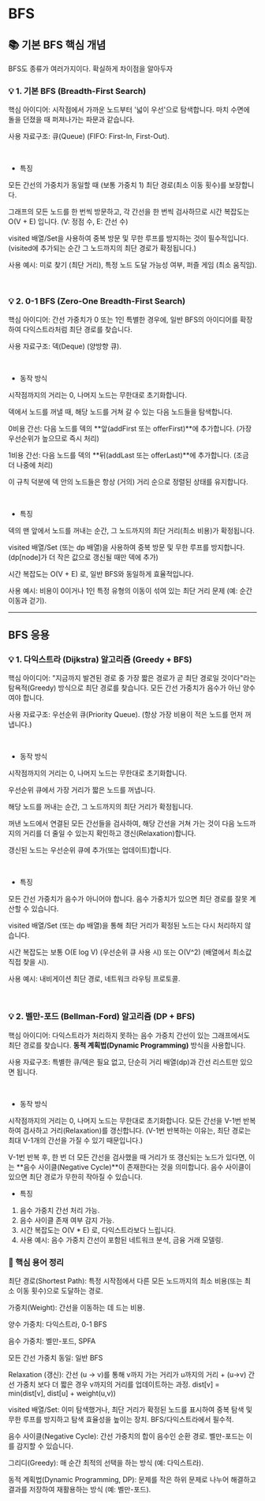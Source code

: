 # BFS
## 📚 기본 BFS 핵심 개념

BFS도 종류가 여러가지이다. 확실하게 차이점을 알아두자

### 💡 1. 기본 BFS (Breadth-First Search)
핵심 아이디어: 시작점에서 가까운 노드부터 '넓이 우선'으로 탐색합니다. 마치 수면에 돌을 던졌을 때 퍼져나가는 파문과 같습니다.

사용 자료구조: 큐(Queue) (FIFO: First-In, First-Out).

<br>

- 특징

모든 간선의 가중치가 동일할 때 (보통 가중치 1) 최단 경로(최소 이동 횟수)를 보장합니다.

그래프의 모든 노드를 한 번씩 방문하고, 각 간선을 한 번씩 검사하므로 시간 복잡도는 O(V + E) 입니다. (V: 정점 수, E: 간선 수)

visited 배열/Set을 사용하여 중복 방문 및 무한 루프를 방지하는 것이 필수적입니다. (visited에 추가되는 순간 그 노드까지의 최단 경로가 확정됩니다.)

사용 예시: 미로 찾기 (최단 거리), 특정 노드 도달 가능성 여부, 퍼즐 게임 (최소 움직임).

<br>

### 💡 2. 0-1 BFS (Zero-One Breadth-First Search)
핵심 아이디어: 간선 가중치가 0 또는 1인 특별한 경우에, 일반 BFS의 아이디어를 확장하여 다익스트라처럼 최단 경로를 찾습니다.

사용 자료구조: 덱(Deque) (양방향 큐).

<br>

- 동작 방식

시작점까지의 거리는 0, 나머지 노드는 무한대로 초기화합니다.

덱에서 노드를 꺼낼 때, 해당 노드를 거쳐 갈 수 있는 다음 노드들을 탐색합니다.

0비용 간선: 다음 노드를 덱의 **앞(addFirst 또는 offerFirst)**에 추가합니다. (가장 우선순위가 높으므로 즉시 처리)

1비용 간선: 다음 노드를 덱의 **뒤(addLast 또는 offerLast)**에 추가합니다. (조금 더 나중에 처리)

이 규칙 덕분에 덱 안의 노드들은 항상 (거의) 거리 순으로 정렬된 상태를 유지합니다.

<br>

- 특징

덱의 맨 앞에서 노드를 꺼내는 순간, 그 노드까지의 최단 거리(최소 비용)가 확정됩니다.

visited 배열/Set (또는 dp 배열)을 사용하여 중복 방문 및 무한 루프를 방지합니다. (dp[node]가 더 작은 값으로 갱신될 때만 덱에 추가)

시간 복잡도는 O(V + E) 로, 일반 BFS와 동일하게 효율적입니다.

사용 예시: 비용이 0이거나 1인 특정 유형의 이동이 섞여 있는 최단 거리 문제 (예: 순간이동과 걷기).

---
## BFS 응용
### 💡 1. 다익스트라 (Dijkstra) 알고리즘 (Greedy + BFS)
핵심 아이디어: "지금까지 발견된 경로 중 가장 짧은 경로가 곧 최단 경로일 것이다"라는 탐욕적(Greedy) 방식으로 최단 경로를 찾습니다. 모든 간선 가중치가 음수가 아닌 양수여야 합니다.

사용 자료구조: 우선순위 큐(Priority Queue). (항상 가장 비용이 적은 노드를 먼저 꺼냅니다.)

<br>

- 동작 방식

시작점까지의 거리는 0, 나머지 노드는 무한대로 초기화합니다.

우선순위 큐에서 가장 거리가 짧은 노드를 꺼냅니다.

해당 노드를 꺼내는 순간, 그 노드까지의 최단 거리가 확정됩니다.

꺼낸 노드에서 연결된 모든 간선들을 검사하여, 해당 간선을 거쳐 가는 것이 다음 노드까지의 거리를 더 줄일 수 있는지 확인하고 갱신(Relaxation)합니다.

갱신된 노드는 우선순위 큐에 추가(또는 업데이트)합니다.

<br>

- 특징

모든 간선 가중치가 음수가 아니어야 합니다. 음수 가중치가 있으면 최단 경로를 잘못 계산할 수 있습니다.

visited 배열/Set (또는 dp 배열)을 통해 최단 거리가 확정된 노드는 다시 처리하지 않습니다.

시간 복잡도는 보통 O(E log V) (우선순위 큐 사용 시) 또는 O(V^2) (배열에서 최소값 직접 찾을 시).

사용 예시: 내비게이션 최단 경로, 네트워크 라우팅 프로토콜.

<br>

### 💡 2. 벨만-포드 (Bellman-Ford) 알고리즘 (DP + BFS)
핵심 아이디어: 다익스트라가 처리하지 못하는 음수 가중치 간선이 있는 그래프에서도 최단 경로를 찾습니다. **동적 계획법(Dynamic Programming)** 방식을 사용합니다.

사용 자료구조: 특별한 큐/덱은 필요 없고, 단순히 거리 배열(dp)과 간선 리스트만 있으면 됩니다.

<br>

- 동작 방식

시작점까지의 거리는 0, 나머지 노드는 무한대로 초기화합니다.
모든 간선을 V-1번 반복하여 검사하고 거리(Relaxation)를 갱신합니다. (V-1번 반복하는 이유는, 최단 경로는 최대 V-1개의 간선을 가질 수 있기 때문입니다.)

V-1번 반복 후, 한 번 더 모든 간선을 검사했을 때 거리가 또 갱신되는 노드가 있다면, 이는 **음수 사이클(Negative Cycle)**이 존재한다는 것을 의미합니다. 음수 사이클이 있으면 최단 경로가 무한히 작아질 수 있습니다.



- 특징
1. 음수 가중치 간선 처리 가능.
2. 음수 사이클 존재 여부 감지 가능.
3. 시간 복잡도는 O(V * E) 로, 다익스트라보다 느립니다.
4. 사용 예시: 음수 가중치 간선이 포함된 네트워크 분석, 금융 거래 모델링.

### 🔑 핵심 용어 정리
최단 경로(Shortest Path): 특정 시작점에서 다른 모든 노드까지의 최소 비용(또는 최소 이동 횟수)으로 도달하는 경로.

가중치(Weight): 간선을 이동하는 데 드는 비용.

양수 가중치: 다익스트라, 0-1 BFS

음수 가중치: 벨만-포드, SPFA

모든 간선 가중치 동일: 일반 BFS

Relaxation (갱신): 간선 (u → v)를 통해 v까지 가는 거리가 u까지의 거리 + (u→v) 간선 가중치 보다 더 짧은 경우 v까지의 거리를 업데이트하는 과정. dist[v] = min(dist[v], dist[u] + weight(u,v))

visited 배열/Set: 이미 탐색했거나, 최단 거리가 확정된 노드를 표시하여 중복 탐색 및 무한 루프를 방지하고 탐색 효율성을 높이는 장치. BFS/다익스트라에서 필수적.

음수 사이클(Negative Cycle): 간선 가중치의 합이 음수인 순환 경로. 벨만-포드는 이를 감지할 수 있습니다.

그리디(Greedy): 매 순간 최적의 선택을 하는 방식 (예: 다익스트라).

동적 계획법(Dynamic Programming, DP): 문제를 작은 하위 문제로 나누어 해결하고 결과를 저장하여 재활용하는 방식 (예: 벨만-포드).
